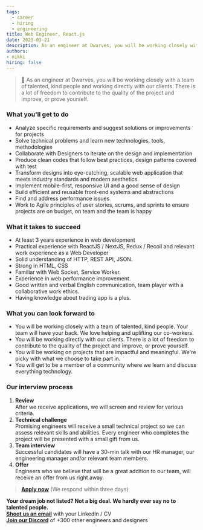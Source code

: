 ```yaml
---
tags:
  - career
  - hiring
  - engineering
title: Web Engineer, React.js
date: 2023-03-21
description: As an engineer at Dwarves, you will be working closely with a team of talented, kind people and working directly with our clients. There is a lot of freedom to contribute to the quality of the project and improve, or prove yourself
authors:
- nikki
hiring: false
---
```

> 🤝 As an engineer at Dwarves, you will be working closely with a team of talented, kind people and working directly with our clients. There is a lot of freedom to contribute to the quality of the project and improve, or prove yourself.

### What you'll get to do

- Analyze specific requirements and suggest solutions or improvements for projects
- Solve technical problems and learn new technologies, tools, methodologies
- Collaborate with Designers to iterate on the design and implementation
- Produce clean codes that follow best practices, design patterns covered with test
- Transform designs into eye-catching, scalable web application that meets industry standards and modern aesthetics
- Implement mobile-first, responsive UI and a good sense of design
- Build efficient and reusable front-end systems and abstractions
- Find and address performance issues
- Work to Agile principles of user stories, scrums, and sprints to ensure projects are on budget, on team and the team is happy

### What it takes to succeed

- At least 3 years experience in web development
- Practical experience with ReactJS / NextJS, Redux / Recoil and relevant work experience as a Web Developer
- Solid understanding of HTTP, REST API, JSON.
- Strong in HTML, CSS
- Familiar with Web Socket, Service Worker.
- Experience in web performance improvement.
- Good written and verbal English communication, team player with a collaborative work ethics.
- Having knowledge about trading app is a plus.

### What you can look forward to

- You will be working closely with a team of talented, kind people. Your team will have your back. We love helping and uplifting our co-workers.
- You will be working directly with our clients. There is a lot of freedom to contribute to the quality of the project and improve, or prove yourself.
- You will be working on projects that are impactful and meaningful. We're picky with what we choose to take part in.
- You will get to be a member of a community where we learn and discuss everything technology.

### Our interview process

1. **Review**<br>After we receive applications, we will screen and review for various criteria.
2. **Technical challenge**<br>Promising engineers will receive a small technical project so we can assess relevant skills and abilities. Every engineer who completes the project will be presented with a small gift from us.
3. **Team interview**<br>Successful candidates will have a 30-min talk with our HR manager, our engineering manager and/or relevant team members.
4. **Offer**<br>Engineers who we believe that will be a great addition to our team, will receive an offer from us right away.

> **[Apply now](mailto:spawn@d.foundation)** (We respond within three days)

**Your dream job not listed? Not a big deal. We hardly ever say no to talented people.**\
[**Shoot us an email**](mailto:spawn@d.foundation) with your LinkedIn / CV\
[**Join our Discord**](https://discord.gg/dfoundation) of +300 other engineers and designers
